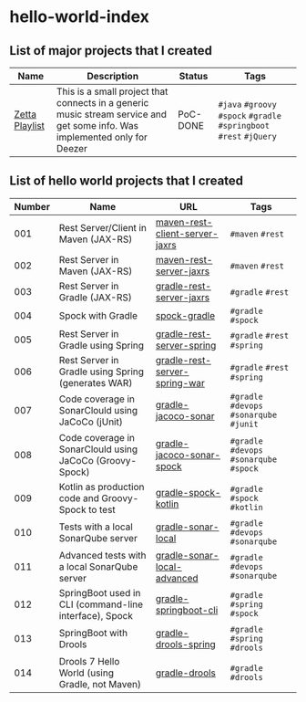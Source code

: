# hello-world-index

## List of major projects that I created

| Name                                                          | Description                                                                                                                   | Status    | Tags                                                                  |
| ---                                                           | ---                                                                                                                           | ---       | ---                                                                   |
| [Zetta Playlist](https://github.com/topera/zetta-playlist)    | This is a small project that connects in a generic music stream service and get some info. Was implemented only for Deezer    | PoC-DONE  | `#java` `#groovy` `#spock` `#gradle` `#springboot` `#rest` `#jQuery`  |


## List of hello world projects that I created

| Number    | Name                                                      | URL                                                                                           | Tags                                      |
| ---       | ---                                                       | ---                                                                                           | ---                                       |
| 001       | Rest Server/Client in Maven (JAX-RS)                      | [maven-rest-client-server-jaxrs](https://github.com/topera/maven-rest-client-server-jaxrs)    | `#maven` `#rest`                          |
| 002       | Rest Server in Maven (JAX-RS)                             | [maven-rest-server-jaxrs](https://github.com/topera/maven-rest-server-jaxrs)                  | `#maven` `#rest`                          |
| 003       | Rest Server in Gradle (JAX-RS)                            | [gradle-rest-server-jaxrs](https://github.com/topera/gradle-rest-server-jaxrs)                | `#gradle` `#rest`                         |
| 004       | Spock with Gradle                                         | [spock-gradle](https://github.com/topera/gradle-spock)                                        | `#gradle` `#spock`                        |
| 005       | Rest Server in Gradle using Spring                        | [gradle-rest-server-spring](https://github.com/topera/gradle-rest-server-spring)              | `#gradle` `#rest` `#spring`               |
| 006       | Rest Server in Gradle using Spring (generates WAR)        | [gradle-rest-server-spring-war](https://github.com/topera/gradle-rest-server-spring-war)      | `#gradle` `#rest` `#spring`               |
| 007       | Code coverage in SonarClould using JaCoCo (jUnit)         | [gradle-jacoco-sonar](https://github.com/topera/gradle-jacoco-sonar)                          | `#gradle` `#devops` `#sonarqube` `#junit` |
| 008       | Code coverage in SonarClould using JaCoCo (Groovy-Spock)  | [gradle-jacoco-sonar-spock](https://github.com/topera/gradle-jacoco-sonar-spock)              | `#gradle` `#devops` `#sonarqube` `#spock` |
| 009       | Kotlin as production code and Groovy-Spock to test        | [gradle-spock-kotlin](https://github.com/topera/gradle-spock-kotlin)                          | `#gradle` `#spock` `#kotlin`              |
| 010       | Tests with a local SonarQube server                       | [gradle-sonar-local](https://github.com/topera/gradle-sonar-local)                            | `#gradle` `#devops` `#sonarqube`          |
| 011       | Advanced tests with a local SonarQube server              | [gradle-sonar-local-advanced](https://github.com/topera/gradle-sonar-local-advanced)          | `#gradle` `#devops` `#sonarqube`          |
| 012       | SpringBoot used in CLI (command-line interface), Spock    | [gradle-springboot-cli](https://github.com/topera/gradle-springboot-cli)                      | `#gradle` `#spring` `#spock`              |
| 013       | SpringBoot with Drools                                    | [gradle-drools-spring](https://github.com/topera/gradle-drools-spring)                        | `#gradle` `#spring` `#drools`             |
| 014       | Drools 7 Hello World (using Gradle, not Maven)            | [gradle-drools](https://github.com/topera/gradle-drools)                                      | `#gradle` `#drools`                       |

